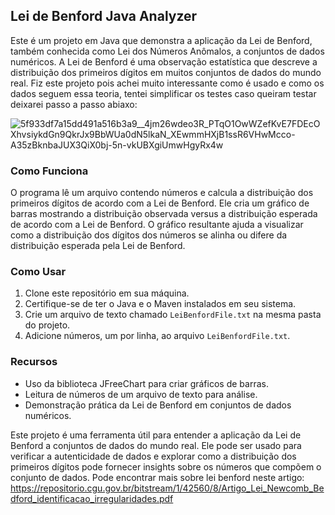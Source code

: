 ## Lei de Benford Java Analyzer

Este é um projeto em Java que demonstra a aplicação da Lei de Benford, também conhecida como Lei dos Números Anômalos, a conjuntos de dados numéricos. A Lei de Benford é uma observação estatística que descreve a distribuição dos primeiros dígitos em muitos conjuntos de dados do mundo real. Fiz este projeto pois achei muito interessante como é usado e como os dados seguem essa teoria, tentei simplificar os testes caso queiram testar deixarei passo a passo abiaxo:

![5f933df7a15dd491a516b3a9__4jm26wdeo3R_PTqO1OwWZefKvE7FDEcOXhvsiykdGn9QkrJx9BbWUa0dN5lkaN_XEwmmHXjB1ssR6VHwMcco-A35zBknbaJUX3QiX0bj-5n-vkUBXgiUmwHgyRx4w](https://github.com/GabrielFCarrijo/LeiBenfordJava/assets/84852692/5701bbb4-1cb4-4ace-9b3a-549b53328fdf)


### Como Funciona

O programa lê um arquivo contendo números e calcula a distribuição dos primeiros dígitos de acordo com a Lei de Benford. Ele cria um gráfico de barras mostrando a distribuição observada versus a distribuição esperada de acordo com a Lei de Benford. O gráfico resultante ajuda a visualizar como a distribuição dos dígitos dos números se alinha ou difere da distribuição esperada pela Lei de Benford.

### Como Usar

1. Clone este repositório em sua máquina.
2. Certifique-se de ter o Java e o Maven instalados em seu sistema.
3. Crie um arquivo de texto chamado `LeiBenfordFile.txt` na mesma pasta do projeto.
4. Adicione números, um por linha, ao arquivo `LeiBenfordFile.txt`.

### Recursos

- Uso da biblioteca JFreeChart para criar gráficos de barras.
- Leitura de números de um arquivo de texto para análise.
- Demonstração prática da Lei de Benford em conjuntos de dados numéricos.

Este projeto é uma ferramenta útil para entender a aplicação da Lei de Benford a conjuntos de dados do mundo real. Ele pode ser usado para verificar a autenticidade de dados e explorar como a distribuição dos primeiros dígitos pode fornecer insights sobre os números que compõem o conjunto de dados.
Pode encontrar mais sobre lei benford neste artigo: https://repositorio.cgu.gov.br/bitstream/1/42560/8/Artigo_Lei_Newcomb_Bedford_identificacao_irregularidades.pdf
